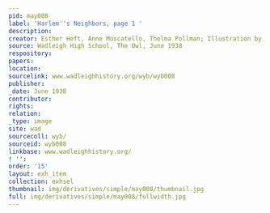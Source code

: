 ```yaml
---
pid: may008
label: 'Harlem''s Neighbors, page 1 '
description:
creator: Esther Heft, Anne Moscatello, Thelma Pollman; Illustration by Frances Varca
source: Wadleigh High School, The Owl, June 1938
respository:
papers:
location:
sourcelink: www.wadleighhistory.org/wyb/wyb008
publisher:
_date: June 1938
contributor:
rights:
relation:
_type: image
site: wad
sourcecoll: wyb/
sourceid: wyb008
linkbase: www.wadleighhistory.org/
! '':
order: '15'
layout: exh_item
collection: exhsel
thumbnail: img/derivatives/simple/may008/thumbnail.jpg
full: img/derivatives/simple/may008/fullwidth.jpg
---
```

